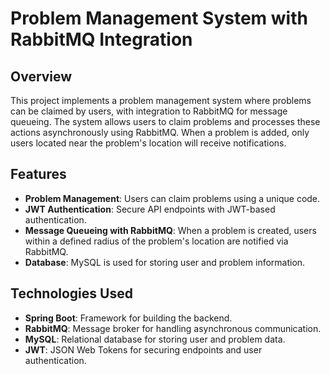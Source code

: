 # Problem Management System with RabbitMQ Integration

## Overview
This project implements a problem management system where problems can be claimed by users, with integration to RabbitMQ for message queueing. The system allows users to claim problems and processes these actions asynchronously using RabbitMQ. When a problem is added, only users located near the problem's location will receive notifications.

## Features
- **Problem Management**: Users can claim problems using a unique code.
- **JWT Authentication**: Secure API endpoints with JWT-based authentication.
- **Message Queueing with RabbitMQ**: When a problem is created, users within a defined radius of the problem's location are notified via RabbitMQ.
- **Database**: MySQL is used for storing user and problem information.

## Technologies Used
- **Spring Boot**: Framework for building the backend.
- **RabbitMQ**: Message broker for handling asynchronous communication.
- **MySQL**: Relational database for storing user and problem data.
- **JWT**: JSON Web Tokens for securing endpoints and user authentication.